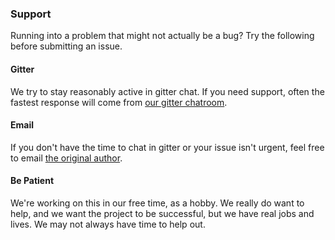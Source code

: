 ### Support

Running into a problem that might not actually be a bug?  Try the following before submitting an issue.

#### Gitter

We try to stay reasonably active in gitter chat.  If you need support, often the fastest response will come from [our gitter chatroom](https://gitter.im/nelsam/vidar).

#### Email

If you don't have the time to chat in gitter or your issue isn't urgent, feel free to email [the original author](https://github.com/nelsam).

#### Be Patient

We're working on this in our free time, as a hobby.  We really do want to help, and we want the project to be successful, but we have real jobs and lives.  We may not
always have time to help out.
